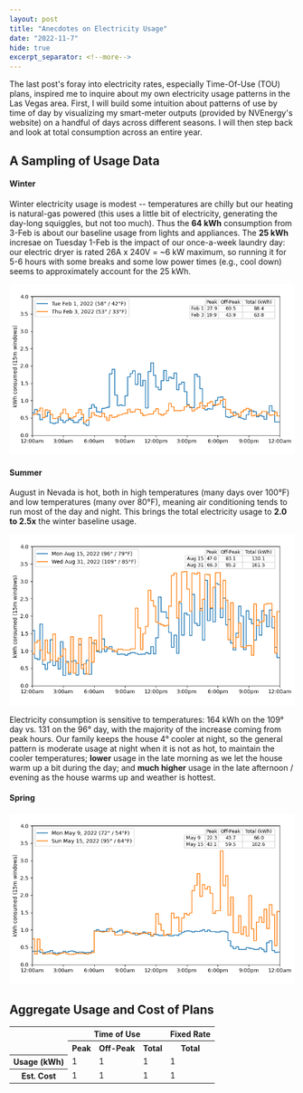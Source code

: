 ```yaml
---
layout: post
title: "Anecdotes on Electricity Usage"
date: "2022-11-7"
hide: true
excerpt_separator: <!--more-->
---
```


The last post's foray into electricity rates, especially Time-Of-Use (TOU) plans, inspired me to inquire about my own electricity usage patterns 
in the Las Vegas area.  First, I will build some intuition about patterns of use by time of day by visualizing my smart-meter outputs (provided by 
NVEnergy's website) on a handful of days across different seasons.   I will then step back and look at total consumption across an entire year. 

## A Sampling of Usage Data

#### Winter
Winter electricity usage is modest -- temperatures are chilly but our heating is natural-gas powered (this uses a little bit of electricity, generating
the day-long squiggles, but not too much).  Thus the **64 kWh** consumption from 3-Feb is about our baseline usage from lights and appliances.
The **25 kWh** incresae on Tuesday 1-Feb is the impact of our once-a-week laundry day: our electric dryer is rated 26A x 240V = ~6 kW maximum, 
so running it for 5-6 hours with some breaks and some low power times (e.g., cool down) seems to approximately account for the 25 kWh.

![February Usage](/assets/images/post2_usage_Feb.png)

#### Summer
August in Nevada is hot, both in high temperatures (many days over 100&deg;F) and low temperatures (many over 80&deg;F), meaning air conditioning 
tends to run most of the day and night.  This brings the total electricity usage to **2.0 to 2.5x** the winter baseline usage. 

![August Usage](/assets/images/post2_usage_Aug.png)

Electricity consumption is sensitive to temperatures: 164 kWh on the 109&deg; day vs. 131 on the 96&deg; day, with the majority of the increase 
coming from peak hours.  Our family keeps the house 4&deg; cooler at night, so the general pattern is moderate usage at night when it is not as hot, 
to maintain the cooler temperatures; **lower** usage in the late morning as we let the house warm up a bit during the day; and **much higher** usage 
in the late afternoon / evening as the house warms up and weather is hottest.

#### Spring

![May Usage](/assets/images/post2_usage_May.png)



## Aggregate Usage and Cost of Plans

<table>
    <col> <colgroup span="3"></colgroup> <colgroup span ="1"></colgroup>
    <tr>
        <td rowspan="2"></td>
        <th colspan="3" scope ="colgroup">Time of Use</th>
        <th colspan="1" scope ="colgroup">Fixed Rate</th>
    </tr>
    <tr>
        <th scope="col">Peak</th> <th scope="col">Off-Peak</th> <th scope="col">Total</th> <th scope="col">Total</th>
    </tr>
    <tr>
        <th scope="row">Usage (kWh)</th> <td>1</td> <td>1</td> <td>1</td> <td>1</td>
    </tr>
    <tr>
        <th scope="row">Est. Cost</th> <td>1</td> <td>1</td> <td>1</td> <td>1</td>
    </tr>
</table>
